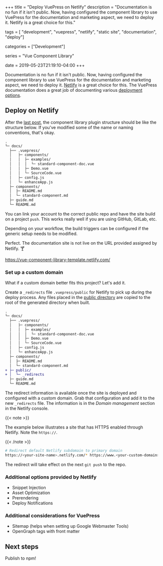 +++
title = "Deploy VuePress on Netlify"
description = "Documentation is no fun if it isn't public. Now, having configured the component library to use VuePress for the documentation and marketing aspect, we need to deploy it. Netlify is a great choice for this."

tags = [
  "development", 
  "vuepress", 
  "netlify",
  "static site",
  "documentation", 
  "deploy"]

categories = ["Development"]

series = "Vue Component Library"


date = 2019-05-23T21:19:10-04:00
+++

Documentation is no fun if it isn't public. Now, having configured the component library to use VuePress for the documentation and marketing aspect, we need to deploy it. [Netlify](https://www.netlify.com/) is a great choice for this. The VuePress documentation does a great job of documenting various [deployment options](https://v1.vuepress.vuejs.org/guide/deploy.html#netlify).

## Deploy on Netlify

After the [last post](/post/creating-vue-component-library-documentation/), the component library plugin structure should be like the structure below. If you've modified some of the name or naming conventions, that's okay.

```diff
.
└─ docs/
  ├── .vuepress/
  │   ├─ components/
  │   │  ├─ examples/
  │   │  │  └─ standard-component-doc.vue
  │   │  ├─ Demo.vue
  │   │  └─ SourceCode.vue
  │   ├─ config.js
  │   └─ enhanceApp.js
  ├─ components/
  │  ├─ README.md
  │  └─ standard-component.md
  ├─ guide.md
  └─ README.md
```

You can link your account to the correct public repo and have the site build on a project `push`. This works really well if you are using GitHub, GitLab, etc.

Depending on your workflow, the build triggers can be configured if the generic setup needs to be modified.

Perfect. The documentation site is not live on the URL provided assigned by Netlify. :cocktail:

<div class="w-100 tc pv3 ba b--moon-gray">

<a href="https://vue-component-library-template.netlify.com/" target="_blank">https://vue-component-library-template.netlify.com/</a>

</div>

### Set up a custom domain

What if a custom domain better fits this project? Let's add it.

Create a `_redirects` file `.vuepress/public` for Netlify to pick up during the deploy process. Any files placed in the [public directory](https://v1.vuepress.vuejs.org/guide/assets.html#public-files) are copied to the root of the generated directory when built.

```diff
.
└─ docs/
  ├── .vuepress/
  │   ├─ components/
  │   │  ├─ examples/
  │   │  │  └─ standard-component-doc.vue
  │   │  ├─ Demo.vue
  │   │  └─ SourceCode.vue
  │   ├─ config.js
  │   └─ enhanceApp.js
  ├─ components/
  │  ├─ README.md
  │  └─ standard-component.md
+ ├─ public/
+ │  └─ _redirects
  ├─ guide.md
  └─ README.md
```

The redirect information is available once the site is deployed and configured with a custom domain. Grab that configuration and add it to the new `_redirects` file. The information is in the _Domain management_ section in the Netlify console.

{{< note >}}

The example below illustrates a site that has HTTPS enabled through Netlify. Note the `https://`.

{{< /note >}}

```sh
# Redirect default Netlify subdomain to primary domain
https://<your-site-name>.netlify.com/* https://www.<your-custom-domain>/:splat 301!
```

The redirect will take effect on the next `git push` to the repo.

### Additional options provided by Netlify

- Snippet Injection
- Asset Optimization
- Prerendering
- Deploy Notifications

### Additional considerations for VuePress

- Sitemap (helps when setting up Google Webmaster Tools)
- OpenGraph tags with front matter

## Next steps

Publish to npm!
